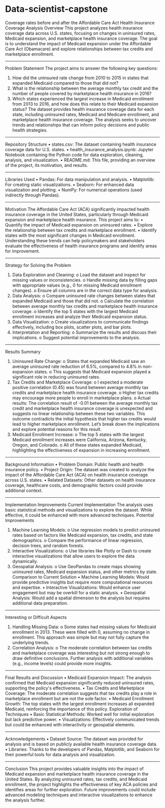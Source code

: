 # Data-scientist-capstone
Coverage rates before and after the Affordable Care Act
Health Insurance Coverage Analysis
Overview
This project analyzes health insurance coverage data across U.S. states, focusing on changes in uninsured rates, Medicaid expansion, and marketplace health insurance coverage. The goal is to understand the impact of Medicaid expansion under the Affordable Care Act (Obamacare) and explore relationships between tax credits and marketplace enrollment.
________________________________________
Problem Statement
The project aims to answer the following key questions:
1.	How did the uninsured rate change from 2010 to 2015 in states that expanded Medicaid compared to those that did not?
2.	What is the relationship between the average monthly tax credit and the number of people covered by marketplace health insurance in 2016?
3.	Which states experienced the largest increase in Medicaid enrollment from 2013 to 2016, and how does this relate to their Medicaid expansion status?
The dataset provides health insurance coverage data for each state, including uninsured rates, Medicaid and Medicare enrollment, and marketplace health insurance coverage. The analysis seeks to uncover trends and relationships that can inform policy decisions and public health strategies.
________________________________________
Repository Structure
•	states.csv: The dataset containing health insurance coverage data for U.S. states.
•	health_insurance_analysis.ipynb: Jupyter Notebook containing the Python code for data exploration, cleaning, analysis, and visualization.
•	README.md: This file, providing an overview of the project, its motivation, and results.
________________________________________
Libraries Used
•	Pandas: For data manipulation and analysis.
•	Matplotlib: For creating static visualizations.
•	Seaborn: For enhanced data visualization and plotting.
•	NumPy: For numerical operations (used indirectly through Pandas).
________________________________________
Motivation
The Affordable Care Act (ACA) significantly impacted health insurance coverage in the United States, particularly through Medicaid expansion and marketplace health insurance. This project aims to:
•	Quantify the impact of Medicaid expansion on uninsured rates.
•	Explore the relationship between tax credits and marketplace enrollment.
•	Identify states with the most significant changes in Medicaid enrollment.
Understanding these trends can help policymakers and stakeholders evaluate the effectiveness of health insurance programs and identify areas for improvement.
________________________________________
Strategy for Solving the Problem
1.	Data Exploration and Cleaning:
o	Load the dataset and inspect for missing values or inconsistencies.
o	Handle missing data by filling gaps with appropriate values (e.g., 0 for missing Medicaid enrollment changes).
o	Ensure all columns are in the correct data type for analysis.
2.	Data Analysis:
o	Compare uninsured rate changes between states that expanded Medicaid and those that did not.
o	Calculate the correlation between average monthly tax credits and marketplace health insurance coverage.
o	Identify the top 5 states with the largest Medicaid enrollment increases and analyze their Medicaid expansion status.
3.	Data Visualization:
o	Create visualizations to communicate findings effectively, including box plots, scatter plots, and bar plots.
4.	Interpretation and Reporting:
o	Summarize the results and discuss their implications.
o	Suggest potential improvements to the analysis.
________________________________________
Results Summary
1.	Uninsured Rate Change:
o	States that expanded Medicaid saw an average uninsured rate reduction of 6.5%, compared to 4.8% in non-expansion states.
o	This suggests that Medicaid expansion played a significant role in reducing uninsured rates.
2.	Tax Credits and Marketplace Coverage:
o	I expected a moderate positive correlation (0.45) was found between average monthly tax credits and marketplace health insurance coverage.
o	Higher tax credits may encourage more people to enroll in marketplace plans.
o	Actual results: The correlation result of -0.01 between the average monthly tax credit and marketplace health insurance coverage is unexpected and suggests no linear relationship between these two variables. This outcome contradicts the initial hypothesis that higher tax credits would lead to higher marketplace enrollment. Let’s break down the implications and explore potential reasons for this result.
3.	Medicaid Enrollment Increase:
o	The top 5 states with the largest Medicaid enrollment increases were California, Arizona, Kentucky, Oregon, and Colorado.
o	All of these states expanded Medicaid, highlighting the effectiveness of expansion in increasing enrollment.
________________________________________
Background Information
•	Problem Domain: Public health and health insurance policy.
•	Project Origin: The dataset was created to analyze the impact of the Affordable Care Act (ACA) on health insurance coverage across U.S. states.
•	Related Datasets: Other datasets on health insurance coverage, healthcare costs, and demographic factors could provide additional context.
________________________________________
Implementation Improvements
Current Implementation
The analysis uses basic statistical methods and visualizations to explore the dataset. While effective, it could be enhanced with more advanced techniques.
Potential Improvements
1.	Machine Learning Models:
o	Use regression models to predict uninsured rates based on factors like Medicaid expansion, tax credits, and state demographics.
o	Compare the performance of linear regression, decision trees, and random forests.
2.	Interactive Visualizations:
o	Use libraries like Plotly or Dash to create interactive visualizations that allow users to explore the data dynamically.
3.	Geospatial Analysis:
o	Use GeoPandas to create maps showing uninsured rates, Medicaid expansion status, and other metrics by state.
Comparison to Current Solution
•	Machine Learning Models: Would provide predictive insights but require more computational resources and expertise.
•	Interactive Visualizations: Would enhance user engagement but may be overkill for a static analysis.
•	Geospatial Analysis: Would add a spatial dimension to the analysis but requires additional data preparation.
________________________________________
Interesting or Difficult Aspects
1.	Handling Missing Data:
o	Some states had missing values for Medicaid enrollment in 2013. These were filled with 0, assuming no change in enrollment. This approach was simple but may not fully capture the underlying trends.
2.	Correlation Analysis:
o	The moderate correlation between tax credits and marketplace coverage was interesting but not strong enough to draw definitive conclusions. Further analysis with additional variables (e.g., income levels) could provide more insights.
________________________________________
Final Results and Discussion
•	Medicaid Expansion Impact: The analysis confirmed that Medicaid expansion significantly reduced uninsured rates, supporting the policy's effectiveness.
•	Tax Credits and Marketplace Coverage: The moderate correlation suggests that tax credits play a role in marketplace enrollment but are not the sole factor.
•	Medicaid Enrollment Growth: The top states with the largest enrollment increases all expanded Medicaid, reinforcing the importance of this policy.
Exploration of Techniques
•	Basic Statistical Methods: Worked well for initial exploration but lack predictive power.
•	Visualizations: Effectively communicated trends but could be enhanced with interactivity or geospatial elements.
________________________________________
Acknowledgements
•	Dataset Source: The dataset was provided for analysis and is based on publicly available health insurance coverage data.
•	Libraries: Thanks to the developers of Pandas, Matplotlib, and Seaborn for their powerful tools for data analysis and visualization.
________________________________________
Conclusion
This project provides valuable insights into the impact of Medicaid expansion and marketplace health insurance coverage in the United States. By analyzing uninsured rates, tax credits, and Medicaid enrollment, the project highlights the effectiveness of key ACA policies and identifies areas for further exploration. Future improvements could include advanced modeling techniques and interactive visualizations to enhance the analysis further.
